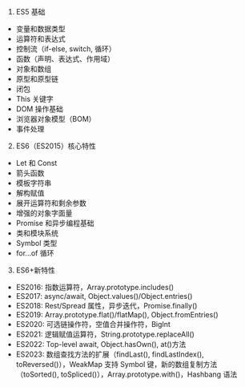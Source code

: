 1. ES5 基础

- 变量和数据类型
- 运算符和表达式
- 控制流（if-else, switch, 循环）
- 函数（声明、表达式、作用域）
- 对象和数组
- 原型和原型链
- 闭包
- This 关键字
- DOM 操作基础
- 浏览器对象模型（BOM）
- 事件处理

2. ES6（ES2015）核心特性

- Let 和 Const
- 箭头函数
- 模板字符串
- 解构赋值
- 展开运算符和剩余参数
- 增强的对象字面量
- Promise 和异步编程基础
- 类和模块系统
- Symbol 类型
- for...of 循环

3. ES6+新特性

- ES2016: 指数运算符，Array.prototype.includes()
- ES2017: async/await, Object.values()/Object.entries()
- ES2018: Rest/Spread 属性，异步迭代，Promise.finally()
- ES2019: Array.prototype.flat()/flatMap(), Object.fromEntries()
- ES2020: 可选链操作符，空值合并操作符，BigInt
- ES2021: 逻辑赋值运算符，String.prototype.replaceAll()
- ES2022: Top-level await, Object.hasOwn(), at()方法
- ES2023: 数组查找方法的扩展（findLast(), findLastIndex(), toReversed()），WeakMap 支持 Symbol 键，新的数组复制方法（toSorted(), toSpliced()），Array.prototype.with()，Hashbang 语法

